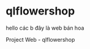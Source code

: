 # qlflowershop
hello các b đây là web bán hoa 

Project Web - qlflowershop
<!---
Q-Peo/Q-Peo is a ✨ special ✨ repository because its `README.md` (this file) appears on your GitHub profile.
You can click the Preview link to take a look at your changes.
--->
